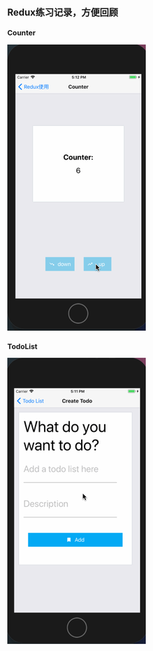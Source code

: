 ## Redux练习记录，方便回顾
### Counter
![image](https://github.com/qikong233/ReduxPractice/blob/master/Gif/Counter.gif)

### TodoList
![image](https://github.com/qikong233/ReduxPractice/blob/master/Gif/TodoLIst.gif)
